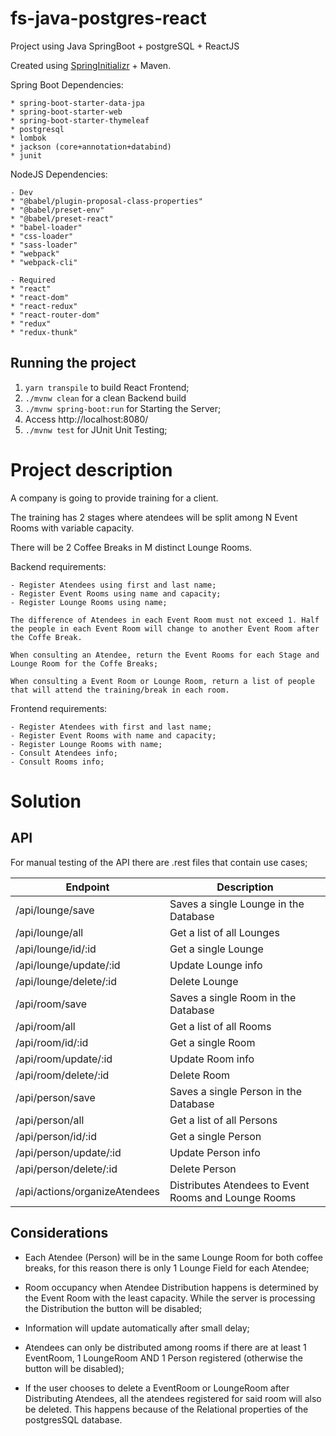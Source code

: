 # fs-java-postgres-react
Project using Java SpringBoot + postgreSQL + ReactJS

Created using [SpringInitializr](https://start.spring.io/) + Maven.

Spring Boot Dependencies:

    * spring-boot-starter-data-jpa
    * spring-boot-starter-web
    * spring-boot-starter-thymeleaf
    * postgresql
    * lombok
    * jackson (core+annotation+databind)
    * junit

NodeJS Dependencies:

    - Dev
    * "@babel/plugin-proposal-class-properties"
    * "@babel/preset-env"
    * "@babel/preset-react"
    * "babel-loader"
    * "css-loader"
    * "sass-loader"
    * "webpack"
    * "webpack-cli"
   
    - Required
    * "react"
    * "react-dom"
    * "react-redux"
    * "react-router-dom"
    * "redux"
    * "redux-thunk"

## Running the project
1. ```yarn transpile``` to build React Frontend;
2. ``` ./mvnw clean ``` for a clean Backend build
3. ```./mvnw spring-boot:run``` for Starting the Server;
4. Access http://localhost:8080/
5.  ```./mvnw test``` for JUnit Unit Testing;

# Project description

A company is going to provide training for a client. 

The training has 2 stages where atendees will be split among N Event Rooms with variable capacity. 

There will be 2 Coffee Breaks in M distinct Lounge Rooms.

Backend requirements:

    - Register Atendees using first and last name;
    - Register Event Rooms using name and capacity;
    - Register Lounge Rooms using name;
    
    The difference of Atendees in each Event Room must not exceed 1. Half the people in each Event Room will change to another Event Room after the Coffe Break.

    When consulting an Atendee, return the Event Rooms for each Stage and Lounge Room for the Coffe Breaks;

    When consulting a Event Room or Lounge Room, return a list of people that will attend the training/break in each room.


Frontend requirements:

    - Register Atendees with first and last name;
    - Register Event Rooms with name and capacity;
    - Register Lounge Rooms with name;
    - Consult Atendees info;
    - Consult Rooms info;

# Solution

## API
For manual testing of the API there are .rest files that contain use cases;

Endpoint | Description
---------|----------
 /api/lounge/save | Saves a single Lounge in the Database
 /api/lounge/all  | Get a list of all Lounges
 /api/lounge/id/:id | Get a single Lounge
 /api/lounge/update/:id | Update Lounge info
 /api/lounge/delete/:id | Delete Lounge
 /api/room/save  | Saves a single Room in the Database
 /api/room/all | Get a list of all Rooms
 /api/room/id/:id  | Get a single Room
 /api/room/update/:id | Update Room info
 /api/room/delete/:id | Delete Room
 /api/person/save  | Saves a single Person in the Database
 /api/person/all | Get a list of all Persons
 /api/person/id/:id  | Get a single Person
 /api/person/update/:id | Update Person info
 /api/person/delete/:id | Delete Person
 /api/actions/organizeAtendees | Distributes Atendees to Event Rooms and Lounge Rooms
 ## Considerations

 * Each Atendee (Person) will be in the same Lounge Room for both coffee breaks, for this reason there is only 1 Lounge Field for each Atendee;
  
 * Room occupancy when Atendee Distribution happens is determined by the Event Room with the least capacity. While the server is processing the Distribution the button will be disabled;
  
 * Information will update automatically after small delay;
  
 * Atendees can only be distributed among rooms if there are at least 1 EventRoom, 1 LoungeRoom AND 1 Person registered (otherwise the button will be disabled);
  
 * If the user chooses to delete a EventRoom or LoungeRoom after Distributing Atendees, all the atendees registered for said room will also be deleted. This happens because of the Relational properties of the postgresSQL database.




